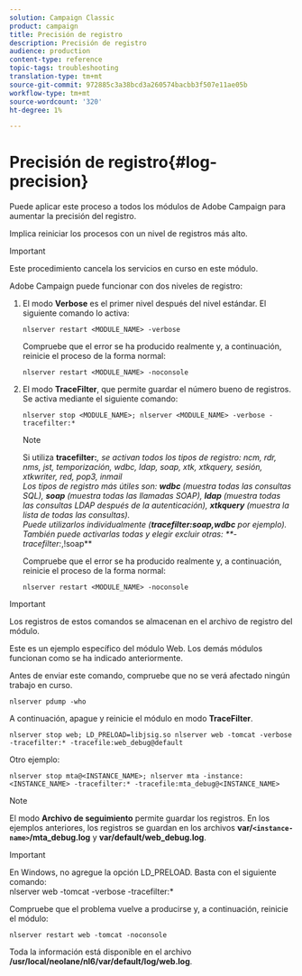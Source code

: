 ```yaml
---
solution: Campaign Classic
product: campaign
title: Precisión de registro
description: Precisión de registro
audience: production
content-type: reference
topic-tags: troubleshooting
translation-type: tm+mt
source-git-commit: 972885c3a38bcd3a260574bacbb3f507e11ae05b
workflow-type: tm+mt
source-wordcount: '320'
ht-degree: 1%

---
```



# Precisión de registro{#log-precision}

Puede aplicar este proceso a todos los módulos de Adobe Campaign para aumentar la precisión del registro.

Implica reiniciar los procesos con un nivel de registros más alto.

>[!IMPORTANT]
>
>Este procedimiento cancela los servicios en curso en este módulo.

Adobe Campaign puede funcionar con dos niveles de registro:

1. El modo **Verbose** es el primer nivel después del nivel estándar. El siguiente comando lo activa:

   ```
   nlserver restart <MODULE_NAME> -verbose 
   ```

   Compruebe que el error se ha producido realmente y, a continuación, reinicie el proceso de la forma normal:

   ```
   nlserver restart <MODULE_NAME> -noconsole
   ```

1. El modo **TraceFilter**, que permite guardar el número bueno de registros. Se activa mediante el siguiente comando:

   ```
   nlserver stop <MODULE_NAME>; nlserver <MODULE_NAME> -verbose -tracefilter:*
   ```

   >[!NOTE]
   >
   >Si utiliza **tracefilter:***, se activan todos los tipos de registro: ncm, rdr, nms, jst, temporización, wdbc, ldap, soap, xtk, xtkquery, sesión, xtkwriter, red, pop3, inmail\
   >Los tipos de registro más útiles son: **wdbc** (muestra todas las consultas SQL), **soap** (muestra todas las llamadas SOAP), **ldap** (muestra todas las consultas LDAP después de la autenticación), **xtkquery** (muestra la lista de todas las consultas).\
   >Puede utilizarlos individualmente (**tracefilter:soap,wdbc** por ejemplo). También puede activarlas todas y elegir excluir otras: **-tracefilter:*,!soap**

   Compruebe que el error se ha producido realmente y, a continuación, reinicie el proceso de la forma normal:

   ```
   nlserver restart <MODULE_NAME> -noconsole
   ```

>[!IMPORTANT]
>
>Los registros de estos comandos se almacenan en el archivo de registro del módulo.

Este es un ejemplo específico del módulo Web. Los demás módulos funcionan como se ha indicado anteriormente.

Antes de enviar este comando, compruebe que no se verá afectado ningún trabajo en curso.

```
nlserver pdump -who
```

A continuación, apague y reinicie el módulo en modo **TraceFilter**.

```
nlserver stop web; LD_PRELOAD=libjsig.so nlserver web -tomcat -verbose -tracefilter:* -tracefile:web_debug@default
```

Otro ejemplo:

```
nlserver stop mta@<INSTANCE_NAME>; nlserver mta -instance:<INSTANCE_NAME> -tracefilter:* -tracefile:mta_debug@<INSTANCE_NAME>
```

>[!NOTE]
>
>El modo **Archivo de seguimiento** permite guardar los registros. En los ejemplos anteriores, los registros se guardan en los archivos **var/`<instance-name>`/mta_debug.log** y **var/default/web_debug.log**.

>[!IMPORTANT]
>
>En Windows, no agregue la opción LD_PRELOAD. Basta con el siguiente comando:\
>nlserver web -tomcat -verbose -tracefilter:*

Compruebe que el problema vuelve a producirse y, a continuación, reinicie el módulo:

```
nlserver restart web -tomcat -noconsole
```

Toda la información está disponible en el archivo **/usr/local/neolane/nl6/var/default/log/web.log**.
